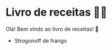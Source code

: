 # Livro de receitas :man_cook:

Olá! Bem vindo ao livro de receitas! :cookie:

- Strogonoff de frango